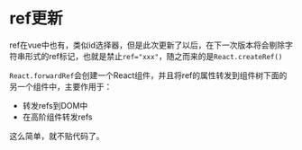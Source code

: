 # ref更新
ref在vue中也有，类似id选择器，但是此次更新了以后，在下一次版本将会剔除字符串形式的ref标记，也就是禁止`ref="xxx"`，随之而来的是`React.createRef()`

`React.forwardRef`会创建一个React组件，并且将ref的属性转发到组件树下面的另一个组件中，主要作用于：
- 转发refs到DOM中
- 在高阶组件转发refs

这么简单，就不贴代码了。